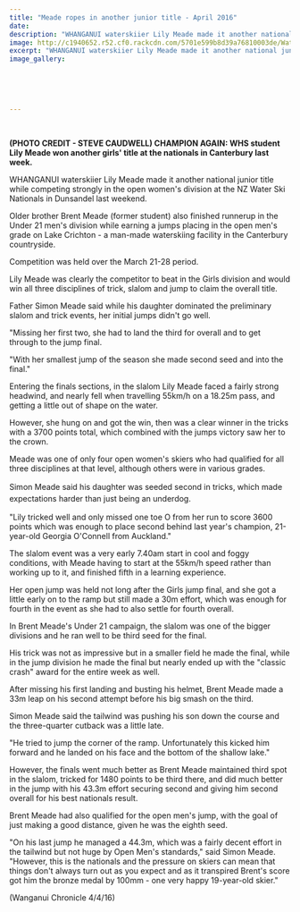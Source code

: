 ```yaml
---
title: "Meade ropes in another junior title - April 2016"
date: 
description: "WHANGANUI waterskiier Lily Meade made it another national junior title while competing strongly in the open women's division at the NZ Water Ski Nationals in Dunsandel last weekend."
image: http://c1940652.r52.cf0.rackcdn.com/5701e599b8d39a76810003de/Water-Skiing-Lily-Meade-NZ-Nat-in-Dunsandel-4.4.16.jpg
excerpt: "WHANGANUI waterskiier Lily Meade made it another national junior title while competing strongly in the open women's division at the NZ Water Ski Nationals in Dunsandel last weekend."
image_gallery:
    
    
    
    
    
---
```


<p>&nbsp;</p>
<p><strong><span>(PHOTO CREDIT - STEVE CAUDWELL)&nbsp;</span>CHAMPION AGAIN: WHS student Lily Meade won another girls' title at the nationals in Canterbury last week.</strong></p>
<p>WHANGANUI waterskiier Lily Meade made it another national junior title while competing strongly in the open women's division at the NZ Water Ski Nationals in Dunsandel last weekend.</p>
<p>Older brother Brent Meade (former student) also finished runnerup in the Under 21 men's division while earning a jumps placing in the open men's grade on Lake Crichton - a man-made waterskiing facility in the Canterbury countryside.</p>
<p>Competition was held over the March 21-28 period.</p>
<p>Lily Meade was clearly the competitor to beat in the Girls division and would win all three disciplines of trick, slalom and jump to claim the overall title.</p>
<p>Father Simon Meade said while his daughter dominated the preliminary slalom and trick events, her initial jumps didn't go well.</p>
<p>"Missing her first two, she had to land the third for overall and to get through to the jump final.</p>
<p>"With her smallest jump of the season she made second seed and into the final."</p>
<p>Entering the finals sections, in the slalom Lily Meade faced a fairly strong headwind, and nearly fell when travelling 55km/h on a 18.25m pass, and getting a little out of shape on the water.</p>
<p>However, she hung on and got the win, then was a clear winner in the tricks with a 3700 points total, which combined with the jumps victory saw her to the crown.</p>
<p>Meade was one of only four open women's skiers who had qualified for all three disciplines at that level, although others were in various grades.</p>
<p><span style="line-height: 1.5;">Simon Meade said his daughter was seeded second in tricks, which made expectations harder than just being an underdog.</span></p>
<p>"Lily tricked well and only missed one toe O from her run to score 3600 points which was enough to place second behind last year's champion, 21-year-old Georgia O'Connell from Auckland."</p>
<p>The slalom event was a very early 7.40am start in cool and foggy conditions, with Meade having to start at the 55km/h speed rather than working up to it, and finished fifth in a learning experience.</p>
<p>Her open jump was held not long after the Girls jump final, and she got a little early on to the ramp but still made a 30m effort, which was enough for fourth in the event as she had to also settle for fourth overall.</p>
<p>In Brent Meade's Under 21 campaign, the slalom was one of the bigger divisions and he ran well to be third seed for the final.</p>
<p>His trick was not as impressive but in a smaller field he made the final, while in the jump division he made the final but nearly ended up with the "classic crash" award for the entire week as well.</p>
<p>After missing his first landing and busting his helmet, Brent Meade made a 33m leap on his second attempt before his big smash on the third.</p>
<p>Simon Meade said the tailwind was pushing his son down the course and the three-quarter cutback was a little late.</p>
<p>"He tried to jump the corner of the ramp. Unfortunately this kicked him forward and he landed on his face and the bottom of the shallow lake."</p>
<p>However, the finals went much better as Brent Meade maintained third spot in the slalom, tricked for 1480 points to be third there, and did much better in the jump with his 43.3m effort securing second and giving him second overall for his best nationals result.</p>
<p>Brent Meade had also qualified for the open men's jump, with the goal of just making a good distance, given he was the eighth seed.</p>
<p>"On his last jump he managed a 44.3m, which was a fairly decent effort in the tailwind but not huge by Open Men's standards," said Simon Meade. "However, this is the nationals and the pressure on skiers can mean that things don't always turn out as you expect and as it transpired Brent's score got him the bronze medal by 100mm - one very happy 19-year-old skier."</p>
<p>(Wanganui Chronicle 4/4/16)</p>

